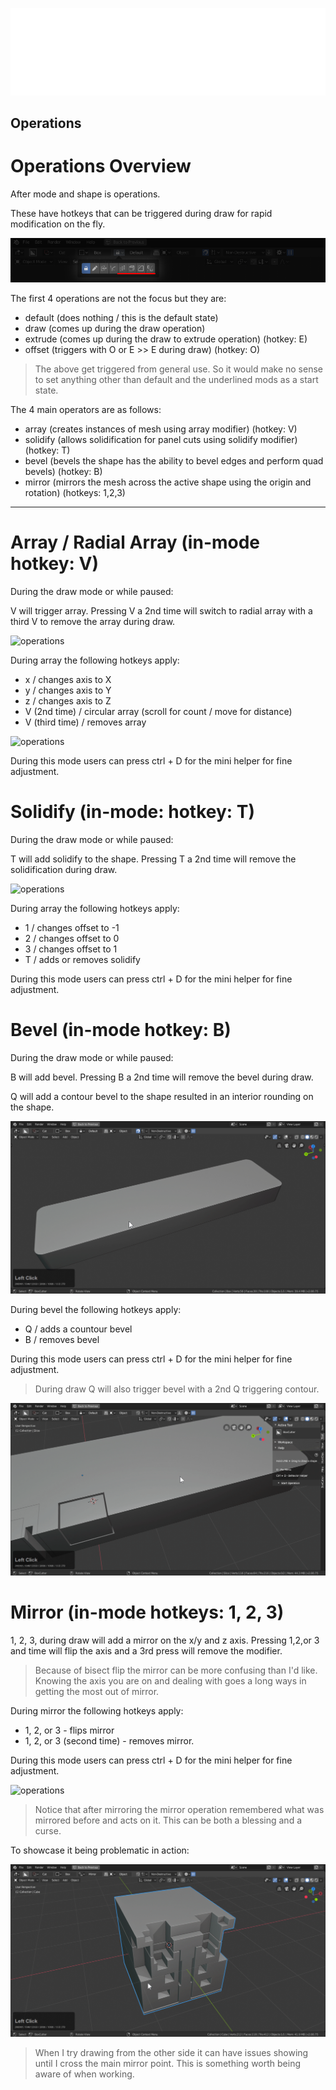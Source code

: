 ![header](img/banner.gif)

## Operations

# Operations Overview

After mode and shape is operations.

These have hotkeys that can be triggered during draw for rapid modification on the fly.

![operations](img/operations/o1.png)

The first 4 operations are not the focus but they are:

- default (does nothing / this is the default state)
- draw (comes up during the draw operation)
- extrude (comes up during the draw to extrude operation) (hotkey: E)
- offset (triggers with O or E >> E during draw) (hotkey: O)

> The above get triggered from general use. So it would make no sense to set anything other than default and the underlined mods as a start state.

The 4 main operators are as follows:

- array (creates instances of mesh using array modifier) (hotkey: V)
- solidify (allows solidification for panel cuts using solidify modifier) (hotkey: T)
- bevel (bevels the shape has the ability to bevel edges and perform quad bevels) (hotkey: B)
- mirror (mirrors the mesh across the active shape using the origin and rotation) (hotkeys: 1,2,3)

___

# Array / Radial Array (in-mode hotkey: V)

During the draw mode or while paused:

V will trigger array. Pressing V a 2nd time will switch to radial array with a third V to remove the array during draw.

![operations](img/operations/o7.gif)

During array the following hotkeys apply:

- x / changes axis to X
- y / changes axis to Y
- z / changes axis to Z
- V (2nd time) / circular array (scroll for count / move for distance)
- V (third time) / removes array

![operations](img/operations/o8.gif)

During this mode users can press ctrl + D for the mini helper for fine adjustment.

# Solidify (in-mode: hotkey: T)

During the draw mode or while paused:

T will add solidify to the shape. Pressing T a 2nd time will remove the solidification during draw.

![operations](img/operations/o3.gif)

During array the following hotkeys apply:

- 1 / changes offset to -1
- 2 / changes offset to 0
- 3 / changes offset to 1
- T / adds or removes solidify

During this mode users can press ctrl + D for the mini helper for fine adjustment.

# Bevel (in-mode hotkey: B)

During the draw mode or while paused:

B will add bevel. Pressing B a 2nd time will remove the bevel during draw.

Q will add a contour bevel to the shape resulted in an interior rounding on the shape.

![operations](img/operations/o2.gif)

During bevel the following hotkeys apply:

- Q / adds a countour bevel
- B / removes bevel

During this mode users can press ctrl + D for the mini helper for fine adjustment.

> During draw Q will also trigger bevel with a 2nd Q triggering contour.

![operations](img/operations/o4.gif)

# Mirror (in-mode hotkeys: 1, 2, 3)

1, 2, 3, during draw will add a mirror on the x/y and z axis. Pressing 1,2,or 3 and time will flip the axis and a 3rd press will remove the modifier.

> Because of bisect flip the mirror can be more confusing than I'd like. Knowing the axis you are on and dealing with goes a long ways in getting the most out of mirror.

During mirror the following hotkeys apply:

- 1, 2, or 3 - flips mirror
- 1, 2, or 3 (second time) - removes mirror.

During this mode users can press ctrl + D for the mini helper for fine adjustment.

![operations](img/operations/o5.gif)

> Notice that after mirroring the mirror operation remembered what was mirrored before and acts on it. This can be both a blessing and a curse.

To showcase it being problematic in action:

![operations](img/operations/o6.gif)

> When I try drawing from the other side it can have issues showing until I cross the main mirror point. This is something worth being aware of when working.
